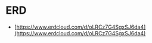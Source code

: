 # ERD

* [https://www.erdcloud.com/d/oLRCz7G4SgxSJ6da4](https://www.erdcloud.com/d/oLRCz7G4SgxSJ6da4)


